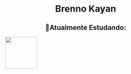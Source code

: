 <h1 align = "center">Brenno Kayan</h1>
          <h2 align = "center" >🌱Atualmente Estudando: </h2>
          <img align = "center" src="https://cdn.jsdelivr.net/gh/devicons/devicon/icons/css3/css3-original-wordmark.svg" height = "100px" width = "100px"/>
          
          

<!--
**brennokayan/brennokayan** is a ✨ _special_ ✨ repository because its `README.md` (this file) appears on your GitHub profile.

Here are some ideas to get you started:

- 🔭 I’m currently working on ...
- 🌱 I’m currently learning ...
- 👯 I’m looking to collaborate on ...
- 🤔 I’m looking for help with ...
- 💬 Ask me about ...
- 📫 How to reach me: ...
- 😄 Pronouns: ...
- ⚡ Fun fact: ...
-->
